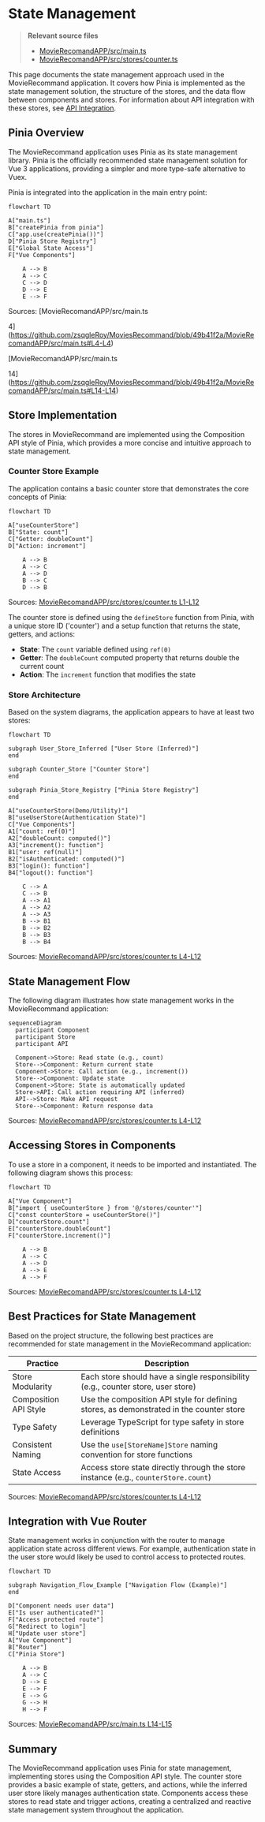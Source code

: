 # State Management

> **Relevant source files**
> * [MovieRecomandAPP/src/main.ts](https://github.com/zsqgleRoy/MoviesRecommand/blob/49b41f2a/MovieRecomandAPP/src/main.ts)
> * [MovieRecomandAPP/src/stores/counter.ts](https://github.com/zsqgleRoy/MoviesRecommand/blob/49b41f2a/MovieRecomandAPP/src/stores/counter.ts)

This page documents the state management approach used in the MovieRecommand application. It covers how Pinia is implemented as the state management solution, the structure of the stores, and the data flow between components and stores. For information about API integration with these stores, see [API Integration](/zsqgleRoy/MoviesRecommand/3.5-api-integration).

## Pinia Overview

The MovieRecommand application uses Pinia as its state management library. Pinia is the officially recommended state management solution for Vue 3 applications, providing a simpler and more type-safe alternative to Vuex.

Pinia is integrated into the application in the main entry point:

```mermaid
flowchart TD

A["main.ts"]
B["createPinia from pinia"]
C["app.use(createPinia())"]
D["Pinia Store Registry"]
E["Global State Access"]
F["Vue Components"]

    A --> B
    A --> C
    C --> D
    D --> E
    E --> F
```

Sources: [MovieRecomandAPP/src/main.ts

4](https://github.com/zsqgleRoy/MoviesRecommand/blob/49b41f2a/MovieRecomandAPP/src/main.ts#L4-L4)

 [MovieRecomandAPP/src/main.ts

14](https://github.com/zsqgleRoy/MoviesRecommand/blob/49b41f2a/MovieRecomandAPP/src/main.ts#L14-L14)

## Store Implementation

The stores in MovieRecommand are implemented using the Composition API style of Pinia, which provides a more concise and intuitive approach to state management.

### Counter Store Example

The application contains a basic counter store that demonstrates the core concepts of Pinia:

```mermaid
flowchart TD

A["useCounterStore"]
B["State: count"]
C["Getter: doubleCount"]
D["Action: increment"]

    A --> B
    A --> C
    A --> D
    B --> C
    D --> B
```

Sources: [MovieRecomandAPP/src/stores/counter.ts L1-L12](https://github.com/zsqgleRoy/MoviesRecommand/blob/49b41f2a/MovieRecomandAPP/src/stores/counter.ts#L1-L12)

The counter store is defined using the `defineStore` function from Pinia, with a unique store ID ('counter') and a setup function that returns the state, getters, and actions:

* **State**: The `count` variable defined using `ref(0)`
* **Getter**: The `doubleCount` computed property that returns double the current count
* **Action**: The `increment` function that modifies the state

### Store Architecture

Based on the system diagrams, the application appears to have at least two stores:

```mermaid
flowchart TD

subgraph User_Store_Inferred ["User Store (Inferred)"]
end

subgraph Counter_Store ["Counter Store"]
end

subgraph Pinia_Store_Registry ["Pinia Store Registry"]
end

A["useCounterStore(Demo/Utility)"]
B["useUserStore(Authentication State)"]
C["Vue Components"]
A1["count: ref(0)"]
A2["doubleCount: computed()"]
A3["increment(): function"]
B1["user: ref(null)"]
B2["isAuthenticated: computed()"]
B3["login(): function"]
B4["logout(): function"]

    C --> A
    C --> B
    A --> A1
    A --> A2
    A --> A3
    B --> B1
    B --> B2
    B --> B3
    B --> B4
```

Sources: [MovieRecomandAPP/src/stores/counter.ts L4-L12](https://github.com/zsqgleRoy/MoviesRecommand/blob/49b41f2a/MovieRecomandAPP/src/stores/counter.ts#L4-L12)

## State Management Flow

The following diagram illustrates how state management works in the MovieRecommand application:

```mermaid
sequenceDiagram
  participant Component
  participant Store
  participant API

  Component->Store: Read state (e.g., count)
  Store-->Component: Return current state
  Component->Store: Call action (e.g., increment())
  Store-->Component: Update state
  Component->Store: State is automatically updated
  Store->API: Call action requiring API (inferred)
  API-->Store: Make API request
  Store-->Component: Return response data
```

Sources: [MovieRecomandAPP/src/stores/counter.ts L4-L12](https://github.com/zsqgleRoy/MoviesRecommand/blob/49b41f2a/MovieRecomandAPP/src/stores/counter.ts#L4-L12)

## Accessing Stores in Components

To use a store in a component, it needs to be imported and instantiated. The following diagram shows this process:

```mermaid
flowchart TD

A["Vue Component"]
B["import { useCounterStore } from '@/stores/counter'"]
C["const counterStore = useCounterStore()"]
D["counterStore.count"]
E["counterStore.doubleCount"]
F["counterStore.increment()"]

    A --> B
    A --> C
    A --> D
    A --> E
    A --> F
```

Sources: [MovieRecomandAPP/src/stores/counter.ts L4-L12](https://github.com/zsqgleRoy/MoviesRecommand/blob/49b41f2a/MovieRecomandAPP/src/stores/counter.ts#L4-L12)

## Best Practices for State Management

Based on the project structure, the following best practices are recommended for state management in the MovieRecommand application:

| Practice | Description |
| --- | --- |
| Store Modularity | Each store should have a single responsibility (e.g., counter store, user store) |
| Composition API Style | Use the composition API style for defining stores, as demonstrated in the counter store |
| Type Safety | Leverage TypeScript for type safety in store definitions |
| Consistent Naming | Use the `use[StoreName]Store` naming convention for store functions |
| State Access | Access store state directly through the store instance (e.g., `counterStore.count`) |

Sources: [MovieRecomandAPP/src/stores/counter.ts L4-L12](https://github.com/zsqgleRoy/MoviesRecommand/blob/49b41f2a/MovieRecomandAPP/src/stores/counter.ts#L4-L12)

## Integration with Vue Router

State management works in conjunction with the router to manage application state across different views. For example, authentication state in the user store would likely be used to control access to protected routes.

```mermaid
flowchart TD

subgraph Navigation_Flow_Example ["Navigation Flow (Example)"]
end

D["Component needs user data"]
E["Is user authenticated?"]
F["Access protected route"]
G["Redirect to login"]
H["Update user store"]
A["Vue Component"]
B["Router"]
C["Pinia Store"]

    A --> B
    A --> C
    D --> E
    E --> F
    E --> G
    G --> H
    H --> F
```

Sources: [MovieRecomandAPP/src/main.ts L14-L15](https://github.com/zsqgleRoy/MoviesRecommand/blob/49b41f2a/MovieRecomandAPP/src/main.ts#L14-L15)

## Summary

The MovieRecommand application uses Pinia for state management, implementing stores using the Composition API style. The counter store provides a basic example of state, getters, and actions, while the inferred user store likely manages authentication state. Components access these stores to read state and trigger actions, creating a centralized and reactive state management system throughout the application.